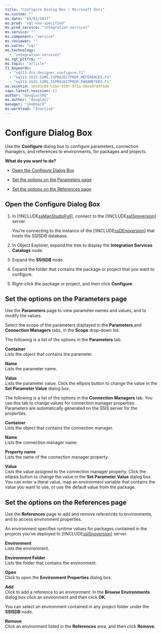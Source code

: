 ```yaml
---
title: "Configure Dialog Box | Microsoft Docs"
ms.custom: ""
ms.date: "03/01/2017"
ms.prod: "sql-non-specified"
ms.prod_service: "integration-services"
ms.service: ""
ms.component: "service"
ms.reviewer: ""
ms.suite: "sql"
ms.technology: 
  - "integration-services"
ms.tgt_pltfrm: ""
ms.topic: "article"
f1_keywords: 
  - "sql13.dts.designer.configure.f1"
  - "sql13.SSIS.SSMS.ISPROJECTPROP.REFERENCES.F1"
  - "sql13.SSIS.SSMS.ISPROJECTPROP.PARAMETERS.F1"
ms.assetid: 10183c8d-b1be-420f-972a-96ea97d4f4d8
caps.latest.revision: 11
author: "douglaslMS"
ms.author: "douglasl"
manager: "jhubbard"
ms.workload: "Inactive"
---
```

# Configure Dialog Box
  Use the **Configure** dialog box to configure parameters, connection managers, and references to environments, for packages and projects.  
  
 **What do you want to do?**  
  
-   [Open the Configure Dialog Box](#open_dialog)  
  
-   [Set the options on the Parameters page](#parameter)  
  
-   [Set the options on the References page](#references)  
  
##  <a name="open_dialog"></a> Open the Configure Dialog Box  
  
1.  In [!INCLUDE[ssManStudioFull](../../includes/ssmanstudiofull-md.md)], connect to the [!INCLUDE[ssISnoversion](../../includes/ssisnoversion-md.md)] server.  
  
     You’re connecting to the instance of the [!INCLUDE[ssDEnoversion](../../includes/ssdenoversion-md.md)] that hosts the SSISDB database.  
  
2.  In Object Explorer, expand the tree to display the **Integration Services Catalogs** node.  
  
3.  Expand the **SSISDB** node.  
  
4.  Expand the folder that contains the package or project that you want to configure.  
  
5.  Right-click the package or project, and then click **Configure**.  
  
##  <a name="parameter"></a> Set the options on the Parameters page  
 Use the **Parameters** page to view parameter names and values, and to modify the values.  
  
 Select the scope of the parameters displayed in the **Parameters** and **Connection Managers** tabs, in the **Scope** drop-down list.  
  
 The following is a list of the options in the **Parameters** tab.  
  
 **Container**  
 Lists the object that contains the parameter.  
  
 **Name**  
 Lists the parameter name.  
  
 **Value**  
 Lists the parameter value. Click the ellipsis button to change the value in the **Set Parameter Value** dialog box.  
  
 The following is a list of the options in the **Connection Managers** tab. You use this tab to change values for connection manager properties. Parameters are automatically generated on the SSIS server for the properties.  
  
 **Container**  
 Lists the object that contains the connection manager.  
  
 **Name**  
 Lists the connection manager name.  
  
 **Property name**  
 Lists the name of the connection manager property.  
  
 **Value**  
 Lists the value assigned to the connection manager property. Click the ellipsis button to change the value in the **Set Parameter Value** dialog box. You can enter a literal value, map an environment variable that contains the value you want to use, or use the default value from the package.  
  
##  <a name="references"></a> Set the options on the References page  
 Use the **References** page to add and remove references to environments, and to access environment properties.  
  
 An environment specifies runtime values for packages contained in the projects you’ve deployed to [!INCLUDE[ssISnoversion](../../includes/ssisnoversion-md.md)] server.  
  
 **Environment**  
 Lists the environment.  
  
 **Environment Folder**  
 Lists the folder that contains the environment.  
  
 **Open**  
 Click to open the **Environment Properties** dialog box.  
  
 **Add**  
 Click to add a reference to an environment. In the **Browse Environments** dialog box click an environment and then click **OK**.  
  
 You can select an environment contained in any project folder under the **SSISDB** node.  
  
 **Remove**  
 Click an environment listed in the **References** area, and then click **Remove**.  
  
  
